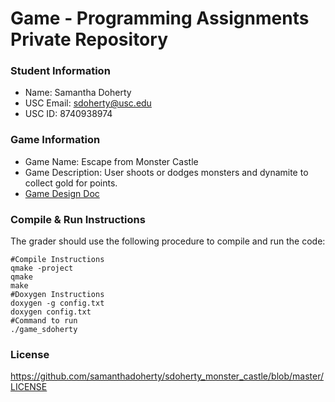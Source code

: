 # Game - Programming Assignments Private Repository
### Student Information
  + Name: Samantha Doherty
  + USC Email: sdoherty@usc.edu
  + USC ID: 8740938974

### Game Information
  + Game Name: Escape from Monster Castle
  + Game Description: User shoots or dodges monsters and dynamite to collect gold for points.
  + [Game Design Doc](GameDesignDoc.md)


### Compile & Run Instructions
The grader should use the following procedure to compile and run the code:
```shell
#Compile Instructions
qmake -project
qmake
make
#Doxygen Instructions
doxygen -g config.txt
doxygen config.txt
#Command to run
./game_sdoherty
```

### License
https://github.com/samanthadoherty/sdoherty_monster_castle/blob/master/LICENSE


